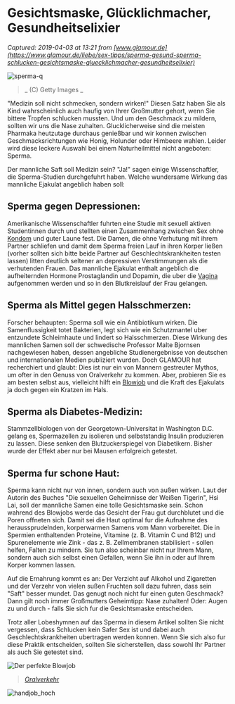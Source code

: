 # Gesichtsmaske, Glücklichmacher, Gesundheitselixier

_Captured: 2019-04-03 at 13:21 from [www.glamour.de](https://www.glamour.de/liebe/sex-tipps/sperma-gesund-sperma-schlucken-gesichtsmaske-gluecklichmacher-gesundheitselixier)_

![sperma-q](https://www.glamour.de/var/condenast/storage/images/media/images/artikelbilder/liebe-bilder/sperma-q/14852229-1-ger-DE/sperma-q_generic_huge.jpg)

> _ (C) Getty Images _

"Medizin soll nicht schmecken, sondern wirken!" Diesen Satz haben Sie als Kind wahrscheinlich auch haufig von Ihrer Großmutter gehort, wenn Sie bittere Tropfen schlucken mussten. Und um den Geschmack zu mildern, sollten wir uns die Nase zuhalten. Glucklicherweise sind die meisten Pharmaka heutzutage durchaus genießbar und wir konnen zwischen Geschmacksrichtungen wie Honig, Holunder oder Himbeere wahlen. Leider wird diese leckere Auswahl bei einem Naturheilmittel nicht angeboten: Sperma.

Der mannliche Saft soll Medizin sein? "Ja!" sagen einige Wissenschaftler, die Sperma-Studien durchgefuhrt haben. Welche wundersame Wirkung das mannliche Ejakulat angeblich haben soll:

## **Sperma gegen Depressionen:**

Amerikanische Wissenschaftler fuhrten eine Studie mit sexuell aktiven Studentinnen durch und stellten einen Zusammenhang zwischen Sex ohne [Kondom](https://www.glamour.de/liebe/sex-tipps/sicherheit-beim-sex-sorgenfreies-vergnuegen) und guter Laune fest. Die Damen, die ohne Verhutung mit ihrem Partner schliefen und damit dem Sperma freien Lauf in ihren Korper ließen (vorher sollten sich bitte beide Partner auf Geschlechtskrankheiten testen lassen) litten deutlich seltener an depressiven Verstimmungen als die verhutenden Frauen. Das mannliche Ejakulat enthalt angeblich die aufheiternden Hormone Prostaglandin und Dopamin, die uber die [Vagina](https://www.glamour.de/liebe/sex-tipps/vagina/zehn-fakten) aufgenommen werden und so in den Blutkreislauf der Frau gelangen.

## **Sperma als Mittel gegen Halsschmerzen:**

Forscher behaupten: Sperma soll wie ein Antibiotikum wirken. Die Samenflussigkeit totet Bakterien, legt sich wie ein Schutzmantel uber entzundete Schleimhaute und lindert so Halsschmerzen. Diese Wirkung des mannlichen Samen soll der schwedische Professor Malte Bjornsen nachgewiesen haben, dessen angebliche Studienergebnisse von deutschen und internationalen Medien publiziert wurden. Doch GLAMOUR hat recherchiert und glaubt: Dies ist nur ein von Mannern gestreuter Mythos, um ofter in den Genuss von Oralverkehr zu kommen. Aber, probieren Sie es am besten selbst aus, vielleicht hilft ein [Blowjob](https://www.glamour.de/liebe/sex-tipps/oralverkehr-der-perfekte-blowjob) und die Kraft des Ejakulats ja doch gegen ein Kratzen im Hals.

## **Sperma als Diabetes-Medizin:**

Stammzellbiologen von der Georgetown-Universitat in Washington D.C. gelang es, Spermazellen zu isolieren und selbststandig Insulin produzieren zu lassen. Diese senken den Blutzuckerspiegel von Diabetikern. Bisher wurde der Effekt aber nur bei Mausen erfolgreich getestet.

## **Sperma fur schone Haut:**

Sperma kann nicht nur von innen, sondern auch von außen wirken. Laut der Autorin des Buches "Die sexuellen Geheimnisse der Weißen Tigerin", Hsi Lai, soll der mannliche Samen eine tolle Gesichtsmaske sein. Schon wahrend des Blowjobs werde das Gesicht der Frau gut durchblutet und die Poren offneten sich. Damit sei die Haut optimal fur die Aufnahme des heraussprudelnden, korperwarmen Samens vom Mann vorbereitet. Die in Spermien enthaltenden Proteine, Vitamine (z. B. Vitamin C und B12) und Spurenelemente wie Zink - das z. B. Zellmembranen stabilisiert - sollen helfen, Falten zu mindern. Sie tun also scheinbar nicht nur Ihrem Mann, sondern auch sich selbst einen Gefallen, wenn Sie ihn in oder auf Ihrem Korper kommen lassen.

Auf die Ernahrung kommt es an: Der Verzicht auf Alkohol und Zigaretten und der Verzehr von vielen sußen Fruchten soll dazu fuhren, dass sein "Saft" besser mundet. Das genugt noch nicht fur einen guten Geschmack? Dann gilt noch immer Großmutters Geheimtipp: Nase zuhalten! Oder: Augen zu und durch - falls Sie sich fur die Gesichtsmaske entscheiden.

Trotz aller Lobeshymnen auf das Sperma in diesem Artikel sollten Sie nicht vergessen, dass Schlucken kein Safer Sex ist und dabei auch Geschlechtskrankheiten ubertragen werden konnen. Wenn Sie sich also fur diese Praktik entscheiden, sollten Sie sicherstellen, dass sowohl Ihr Partner als auch Sie getestet sind.

![Der perfekte Blowjob](https://www.glamour.de/var/condenast/storage/images/media/images/glamour-import/der-perfekte-blowjob/401472-3-ger-DE/der-perfekte-blowjob_generic_medium.jpg)

> _[Oralverkehr](https://www.glamour.de/liebe/sex-tipps/oralverkehr-der-perfekte-blowjob)_

![handjob_hoch](https://www.glamour.de/var/condenast/storage/images/media/images/artikelbilder/liebe-bilder/handjob_hoch/14875911-1-ger-DE/handjob_hoch_generic_medium.jpg)
